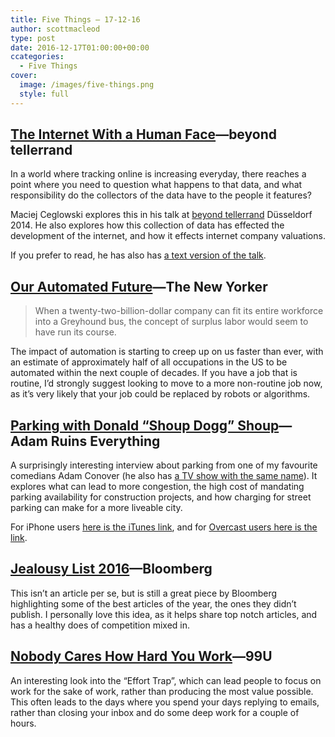 ```yaml
---
title: Five Things – 17-12-16
author: scottmacleod
type: post
date: 2016-12-17T01:00:00+00:00
ccategories:
  - Five Things
cover:
  image: /images/five-things.png
  style: full
---
```

## [The Internet With a Human Face][1]—beyond tellerrand

In a world where tracking online is increasing everyday, there reaches a point where you need to question what happens to that data, and what responsibility do the collectors of the data have to the people it features?

Maciej Ceglowski explores this in his talk at [beyond tellerrand][2]&nbsp;Düsseldorf 2014. He also explores how this collection of data has effected the development of the internet, and how it effects internet company valuations.

If you prefer to read, he has also has [a text version of the talk][3].&nbsp;

## [Our Automated Future][4]—The New Yorker

> When a twenty-two-billion-dollar company can fit its entire workforce into a Greyhound bus, the concept of surplus labor would seem to have run its course.

The impact of automation is starting to creep up on us faster than ever, with an estimate of approximately half of all occupations in the US to be automated within the next couple of decades. If you have a job that is routine, I’d strongly suggest looking to move to a more non-routine job now, as it’s very likely that your job could be replaced by robots or algorithms.

## [Parking with Donald &#8220;Shoup Dogg&#8221; Shoup][5]—Adam Ruins Everything

A surprisingly interesting interview about parking from one of my favourite comedians Adam Conover (he also has [a TV show with the same name][6]). It explores what can lead to more congestion, the high cost of mandating parking availability for construction projects, and how charging for street parking can make for a more liveable city.

For iPhone users [here is the iTunes link][7], and for [Overcast users here is the link][8].

## [Jealousy List 2016][9]—Bloomberg

This isn’t an article per se, but is still a great piece by Bloomberg highlighting some of the best articles of the year, the ones they didn’t publish. I personally love this idea, as it helps share top notch articles, and has a healthy does of competition mixed in.

## [Nobody Cares How Hard You Work][10]—99U

An interesting look into the “Effort Trap”, which can lead people to focus on work for the sake of work, rather than producing the most value possible. This often leads to the days where you spend your days replying to emails, rather than closing your inbox and do some deep work for a couple of hours.

 [1]: https://vimeo.com/102717446
 [2]: https://beyondtellerrand.com/
 [3]: http://idlewords.com/talks/internet_with_a_human_face.htm
 [4]: http://www.newyorker.com/magazine/2016/12/19/our-automated-future
 [5]: http://www.maximumfun.org/adam-ruins-everything/episode-10-parking-donald-shoup-dogg-shoup
 [6]: http://www.trutv.com/shows/adam-ruins-everything/index.html
 [7]: https://itunes.apple.com/au/podcast/ep-10-parking-donald-shoup/id1117213342?i=1000375940976&mt=2
 [8]: https://overcast.fm/+GpRyth2rE
 [9]: https://www.bloomberg.com/features/2016-jealousy-list/
 [10]: http://99u.com/articles/51908/nobody-cares-how-hard-you-work
